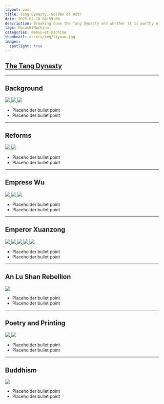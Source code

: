 ```yaml
---
layout: post
title: Tang Dynasty, Golden or not?
date: 2025-02-18 04:59:00
description: Breaking down the Tang Dynasty and whether it is worthy of being called a Golden Age.
tags: ManusEtMachina
categories: manus-et-machine
thumbnail: assets/img/liyuan.jpg
images:
  spotlight: true
---
```


## [The Tang Dynasty](https://www.britannica.com/topic/Tang-dynasty)


---
<!-- Background -->
<h2>Background</h2>
<div class="spotlight-gallery">
    <div class="spotlight-group">
        <a class="spotlight" href="/assets/img/suidynasty.png">
            <img src="/assets/img/suidynasty.png" />
        </a>
        <a class="spotlight" href="/assets/img/liyuan.jpg">
            <img src="/assets/img/liyuan.jpg" />
        </a>
        <a class="spotlight" href="/assets/img/tangdynasty.png">
            <img src="/assets/img/tangdynasty.png" />
        </a>
    </div>
</div>
<ul>
    <li>Placeholder bullet point</li>
    <li>Placeholder bullet point</li>
</ul>

---

<!-- Reforms -->
<h2>Reforms</h2>
<div class="spotlight-gallery">
    <div class="spotlight-group">
        <a class="spotlight" href="/assets/img/military.jpeg">
            <img src="/assets/img/military.jpeg" />
        </a>
        <a class="spotlight" href="/assets/img/confucian.jpg">
            <img src="/assets/img/confucian.jpg" />
        </a>
    </div>
</div>
<ul>
    <li>Placeholder bullet point</li>
    <li>Placeholder bullet point</li>
</ul>

---

<!-- Empress Wu -->
<h2>Empress Wu</h2>
<div class="spotlight-gallery">
    <div class="spotlight-group">
        <a class="spotlight" href="/assets/img/empresswu.jpg">
            <img src="/assets/img/empresswu.jpg" />
        </a>
        <a class="spotlight" href="/assets/img/wubuddhism.jpg">
            <img src="/assets/img/wubuddhism.jpg" />
        </a>
        <a class="spotlight" href="/assets/img/wuviolence.jpg">
            <img src="/assets/img/wuviolence.jpg" />
        </a>
    </div>
</div>
<ul>
    <li>Placeholder bullet point</li>
    <li>Placeholder bullet point</li>
</ul>

---

<!-- Emperor Xuanzong -->
<h2>Emperor Xuanzong</h2>
<div class="spotlight-gallery">
    <div class="spotlight-group">
        <a class="spotlight" href="/assets/img/xuanzong.jpg">
            <img src="/assets/img/xuanzong.jpg" />
        </a>
        <a class="spotlight" href="/assets/img/silkroad.jpg">
            <img src="/assets/img/silkroad.jpg" />
        </a>
        <a class="spotlight" href="/assets/img/agriculture.jpg">
            <img src="/assets/img/agriculture.jpg" />
        </a>
        <a class="spotlight" href="/assets/img/woodprinting.jpg">
            <img src="/assets/img/woodprinting.jpg" />
        </a>
        <a class="spotlight" href="/assets/img/art.jpg">
            <img src="/assets/img/art.jpg" />
        </a>
    </div>
</div>
<ul>
    <li>Placeholder bullet point</li>
    <li>Placeholder bullet point</li>
</ul>

---

<!-- An Lu Shan Rebellion -->
<h2>An Lu Shan Rebellion</h2>
<div class="spotlight-gallery">
    <div class="spotlight-group">
        <a class="spotlight" href="/assets/img/anlushan.jpg">
            <img src="/assets/img/anlushan.jpg" />
        </a>
    </div>
</div>
<ul>
    <li>Placeholder bullet point</li>
    <li>Placeholder bullet point</li>
</ul>

---

<!-- Poetry and Printing -->
<h2>Poetry and Printing</h2>
<div class="spotlight-gallery">
    <div class="spotlight-group">
        <a class="spotlight" href="/assets/img/woodprinting.jpg">
            <img src="/assets/img/woodprinting.jpg" />
        </a>
        <a class="spotlight" href="/assets/img/poetry.jpg">
            <img src="/assets/img/poetry.jpg" />
        </a>
    </div>
</div>
<ul>
    <li>Placeholder bullet point</li>
    <li>Placeholder bullet point</li>
</ul>

---

<!-- Buddhism -->
<h2>Buddhism</h2>
<div class="spotlight-gallery">
    <div class="spotlight-group">
        <a class="spotlight" href="/assets/img/monastery.jpeg">
            <img src="/assets/img/monastery.jpeg" />
        </a>
    </div>
</div>
<ul>
    <li>Placeholder bullet point</li>
    <li>Placeholder bullet point</li>
</ul>

